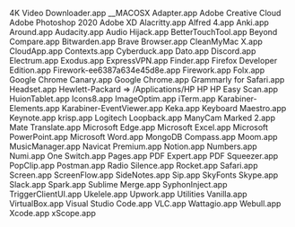 4K Video Downloader.app
__MACOSX
Adapter.app
Adobe Creative Cloud
Adobe Photoshop 2020
Adobe XD
Alacritty.app
Alfred 4.app
Anki.app
Around.app
Audacity.app
Audio Hijack.app
BetterTouchTool.app
Beyond Compare.app
Bitwarden.app
Brave Browser.app
CleanMyMac X.app
CloudApp.app
Contexts.app
Cyberduck.app
Dato.app
Discord.app
Electrum.app
Exodus.app
ExpressVPN.app
Finder.app
Firefox Developer Edition.app
Firework-ee6387a634e45d8e.app
Firework.app
Folx.app
Google Chrome Canary.app
Google Chrome.app
Grammarly for Safari.app
Headset.app
Hewlett-Packard ⇒ /Applications/HP
HP
HP Easy Scan.app
HuionTablet.app
Icons8.app
ImageOptim.app
iTerm.app
Karabiner-Elements.app
Karabiner-EventViewer.app
Keka.app
Keyboard Maestro.app
Keynote.app
krisp.app
Logitech
Loopback.app
ManyCam
Marked 2.app
Mate Translate.app
Microsoft Edge.app
Microsoft Excel.app
Microsoft PowerPoint.app
Microsoft Word.app
MongoDB Compass.app
Moom.app
MusicManager.app
Navicat Premium.app
Notion.app
Numbers.app
Numi.app
One Switch.app
Pages.app
PDF Expert.app
PDF Squeezer.app
PopClip.app
Postman.app
Radio Silence.app
Rocket.app
Safari.app
Screen.app
ScreenFlow.app
SideNotes.app
Sip.app
SkyFonts
Skype.app
Slack.app
Spark.app
Sublime Merge.app
SyphonInject.app
TriggerClientUI.app
Ukelele.app
Upwork.app
Utilities
Vanilla.app
VirtualBox.app
Visual Studio Code.app
VLC.app
Wattagio.app
Webull.app
Xcode.app
xScope.app
